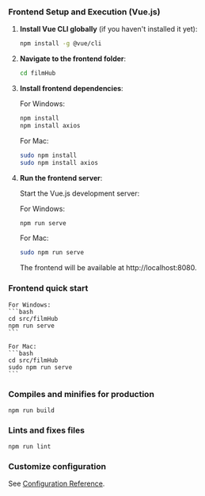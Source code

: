 
### **Frontend Setup and Execution (Vue.js)**

1. **Install Vue CLI globally** (if you haven't installed it yet):

   ```bash
   npm install -g @vue/cli
   ````

2. **Navigate to the frontend folder**:

    ```bash
    cd filmHub
    ```

3. **Install frontend dependencies**:

    For Windows:
    ```bash
    npm install
    npm install axios
    ```

    For Mac:
    ```bash
    sudo npm install
    sudo npm install axios
    ```

4. **Run the frontend server**:

    Start the Vue.js development server:

    For Windows:
    ```bash
    npm run serve
    ```

    For Mac:
    ```bash
    sudo npm run serve
    ```
    The frontend will be available at http://localhost:8080.


### Frontend quick start 

    For Windows:
    ```bash
    cd src/filmHub
    npm run serve
    ```

    For Mac:
    ```bash
    cd src/filmHub
    sudo npm run serve
    ```

### Compiles and minifies for production
```
npm run build
```

### Lints and fixes files
```
npm run lint
```

### Customize configuration
See [Configuration Reference](https://cli.vuejs.org/config/).
